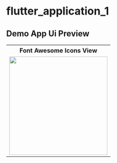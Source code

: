 # flutter_application_1

## Demo App Ui Preview


<table>
  
  
<tr>                    
<th>  Font Awesome Icons View</th>
  
</tr>  
  
  
  
<tr>


 <td>
  <img src="https://github.com/yasin9064/flutter_application_1/assets/108936278/5f95956b-7ca9-4a67-995f-b2a4ac648ad1" width="260"/>
 </td>



</tr>



</table>





<table>
